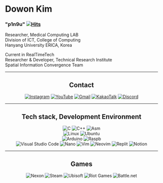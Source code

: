 # Dowon Kim   

### "p1n9u" [![Hits](https://hits.seeyoufarm.com/api/count/incr/badge.svg?url=https%3A%2F%2Fgithub.com%2Fp1n9u&count_bg=%23C83D3D&title_bg=%23555555&icon=&icon_color=%23E7E7E7&title=Noot+Noot&edge_flat=false)](https://hits.seeyoufarm.com)

Researcher, Medical Computing LAB   
Division of ICT, College of Computing   
Hanyang University ERICA, Korea   

Current in RealTimeTech   
Researcher & Developer, Technical Research Institute   
Spatial Information Convergence Team

---

<h2 style="text-align: center"> Contact </h2>
<center>
 
[![Instagram](https://img.shields.io/badge/Instagram-%23E4405F.svg?style=for-the-badge&logo=Instagram&logoColor=white)](https://www.instagram.com/p1n9u_love_sushi/)
[![YouTube](https://img.shields.io/badge/YouTube-%23FF0000.svg?style=for-the-badge&logo=YouTube&logoColor=white)](https://www.youtube.com/channel/UCqVau7UuYQJU3oJM5KZh8JQ)
[![Gmail](https://img.shields.io/badge/Gmail-D14836?style=for-the-badge&logo=gmail&logoColor=white&link=mailto:cybrphntm4@hanyang.ac.kr)](mailto:cybrphntm4@hanyang.ac.kr)
[![KakaoTalk](https://img.shields.io/badge/kakaotalk-ffcd00.svg?style=for-the-badge&logo=kakaotalk&logoColor=000000)](https://open.kakao.com/me/p1n9u)
[![Discord](https://img.shields.io/badge/%3CServer%3E-%237289DA.svg?style=for-the-badge&logo=discord&logoColor=white)](https://discord.gg/m72srmpY9H)
 
</center>
 
---

<h2 style="text-align: center"> Tech stack, Development Environment </h2>
<center>
 
![C](https://img.shields.io/badge/c-%2300599C.svg?style=for-the-badge&logo=c&logoColor=white)
![C++](https://img.shields.io/badge/c++-%2300599C.svg?style=for-the-badge&logo=c%2B%2B&logoColor=white)
![Asm](https://cdn.discordapp.com/attachments/941406024810778694/993883016579535019/asm.png)   
![Linux](https://img.shields.io/badge/Linux-FCC624?style=for-the-badge&logo=linux&logoColor=black)
![Ubuntu](https://img.shields.io/badge/Ubuntu-E95420?style=for-the-badge&logo=ubuntu&logoColor=white)   
![Arduino](https://img.shields.io/badge/Arduino-00979D?style=for-the-badge&logo=Arduino&logoColor=white)
![Raspb](https://img.shields.io/badge/Raspberry%20Pi-A22846?style=for-the-badge&logo=Raspberry%20Pi&logoColor=white)   
![Visual Studio Code](https://img.shields.io/badge/Visual%20Studio%20Code-0078d7.svg?style=for-the-badge&logo=visual-studio-code&logoColor=white)
![Nano](https://cdn.discordapp.com/attachments/941406024810778694/993879655281082498/nano.png)
![Vim](https://img.shields.io/badge/VIM-%2311AB00.svg?style=for-the-badge&logo=vim&logoColor=white)
![Neovim](https://img.shields.io/badge/NeoVim-%2357A143.svg?&style=for-the-badge&logo=neovim&logoColor=white)
![Replit](https://img.shields.io/badge/Replit-DD1200?style=for-the-badge&logo=Replit&logoColor=white)
![Notion](https://img.shields.io/badge/Notion-000000?style=for-the-badge&logo=notion&logoColor=white)

</center> 

---

<h2 style="text-align: center"> Games </h2>
<center>

![Nexon](https://cdn.discordapp.com/attachments/941406024810778694/993878850008256532/nexon.png)
![Steam](https://img.shields.io/badge/steam-%23000000.svg?style=for-the-badge&logo=steam&logoColor=white)
![Ubisoft](https://img.shields.io/badge/Ubisoft-%23F5F5F5.svg?style=for-the-badge&logo=Ubisoft&logoColor=black)
![Riot Games](https://img.shields.io/badge/riotgames-D32936.svg?style=for-the-badge&logo=riotgames&logoColor=white)
![Battle.net](https://img.shields.io/badge/battle.net-%2300AEFF.svg?style=for-the-badge&logo=battle.net&logoColor=white)

</center> 

<!--
**p1n9u/p1n9u** is a ✨ _special_ ✨ repository because its `README.md` (this file) appears on your GitHub profile.

Here are some ideas to get you started:

- 🔭 I’m currently working on ...
- 🌱 I’m currently learning ...
- 👯 I’m looking to collaborate on ...
- 🤔 I’m looking for help with ...
- 💬 Ask me about ...
- 📫 How to reach me: ...
- 😄 Pronouns: ...
- ⚡ Fun fact: ...
-->
